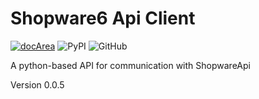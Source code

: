 # Shopware6 Api Client
[![docArea](https://img.shields.io/badge/docArea-0.0.5-%2340cbb1)](https://www.docarea.io/sachsmedia/shopware6-api/)
![PyPI](https://img.shields.io/pypi/v/shopwareapi)
![GitHub](https://img.shields.io/github/license/sachs-media/shopwareapi)

A python-based API for communication with ShopwareApi

Version 0.0.5